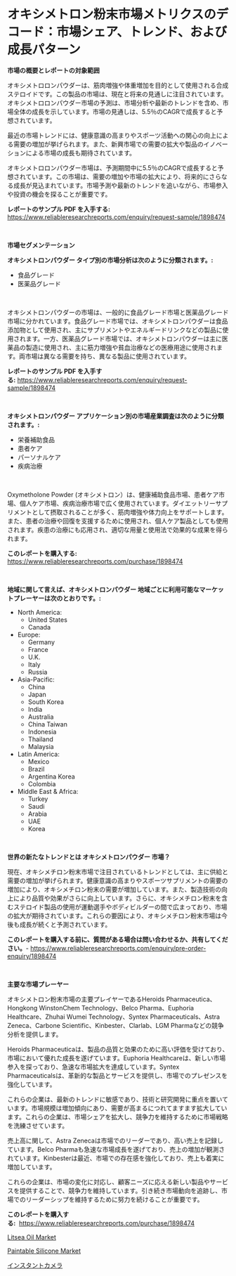 <p><h1>オキシメトロン粉末市場メトリクスのデコード：市場シェア、トレンド、および成長パターン</h1></p><p><strong>市場の概要とレポートの対象範囲</strong></p>
<p><p>オキシメトロロンパウダーは、筋肉増強や体重増加を目的として使用される合成ステロイドです。この製品の市場は、現在と将来の見通しに注目されています。オキシメトロロンパウダー市場の予測は、市場分析や最新のトレンドを含め、市場全体の成長を示しています。市場の見通しは、5.5％のCAGRで成長すると予想されています。</p><p>最近の市場トレンドには、健康意識の高まりやスポーツ活動への関心の向上による需要の増加が挙げられます。また、新興市場での需要の拡大や製品のイノベーションによる市場の成長も期待されています。</p><p>オキシメトロロンパウダー市場は、予測期間中に5.5％のCAGRで成長すると予想されています。この市場は、需要の増加や市場の拡大により、将来的にさらなる成長が見込まれています。市場予測や最新のトレンドを追いながら、市場参入や投資の機会を探ることが重要です。</p></p>
<p><strong>レポートのサンプル PDF を入手する:</strong> <a href="https://www.reliableresearchreports.com/enquiry/request-sample/1898474">https://www.reliableresearchreports.com/enquiry/request-sample/1898474</a></p>
<p>&nbsp;</p>
<p><strong>市場セグメンテーション</strong></p>
<p><strong>オキシメトロンパウダー タイプ別の市場分析は次のように分類されます。:</strong></p>
<p><ul><li>食品グレード</li><li>医薬品グレード</li></ul></p>
<p>&nbsp;</p>
<p><p>オキシメトロンパウダーの市場は、一般的に食品グレード市場と医薬品グレード市場に分かれています。食品グレード市場では、オキシメトロンパウダーは食品添加物として使用され、主にサプリメントやエネルギードリンクなどの製品に使用されます。一方、医薬品グレード市場では、オキシメトロンパウダーは主に医薬品の製造に使用され、主に筋力増強や貧血治療などの医療用途に使用されます。両市場は異なる需要を持ち、異なる製品に使用されています。</p></p>
<p><strong>レポートのサンプル PDF を入手する:</strong>&nbsp;<a href="https://www.reliableresearchreports.com/enquiry/request-sample/1898474">https://www.reliableresearchreports.com/enquiry/request-sample/1898474</a></p>
<p>&nbsp;</p>
<p><strong> オキシメトロンパウダー アプリケーション別の市場産業調査は次のように分類されます。:</strong></p>
<p><ul><li>栄養補助食品</li><li>患者ケア</li><li>パーソナルケア</li><li>疾病治療</li></ul></p>
<p>&nbsp;</p>
<p><p>Oxymetholone Powder (オキシメトロン）は、健康補助食品市場、患者ケア市場、個人ケア市場、疾病治療市場で広く使用されています。ダイエットリーサプリメントとして摂取されることが多く、筋肉増強や体力向上をサポートします。また、患者の治療や回復を支援するために使用され、個人ケア製品としても使用されます。疾患の治療にも応用され、適切な用量と使用法で効果的な成果を得られます。</p></p>
<p><strong>このレポートを購入する:</strong>&nbsp; <a href="https://www.reliableresearchreports.com/purchase/1898474">https://www.reliableresearchreports.com/purchase/1898474</a></p>
<p>&nbsp;</p>
<p><strong>地域に関して言えば、オキシメトロンパウダー 地域ごとに利用可能なマーケットプレーヤーは次のとおりです。:</strong></p>
<p><ul>
    <li>
        North America:
        <ul>
            <li>United States</li>
            <li>Canada</li>
        </ul>
    </li>
    <li>
        Europe:
        <ul>
            <li>Germany</li>
            <li>France</li>
            <li>U.K.</li>
            <li>Italy</li>
            <li>Russia</li>
        </ul>
    </li>
    <li>
        Asia-Pacific:
        <ul>
            <li>China</li>
            <li>Japan</li>
            <li>South Korea</li>
            <li>India</li>
            <li>Australia</li>
            <li>China Taiwan</li>
            <li>Indonesia</li>
            <li>Thailand</li>
            <li>Malaysia</li>
        </ul>
    </li>
    <li>
        Latin America:
        <ul>
            <li>Mexico</li>
            <li>Brazil</li>
            <li>Argentina Korea</li>
            <li>Colombia</li>
        </ul>
    </li>
    <li>
        Middle East & Africa:
        <ul>
            <li>Turkey</li>
            <li>Saudi</li>
            <li>Arabia</li>
            <li>UAE</li>
            <li>Korea</li>
        </ul>
    </li>
    </ul></p>
<p>&nbsp;</p>
<p><strong>世界の新たなトレンドとは オキシメトロンパウダー 市場？</strong></p>
<p><p>現在、オキシメチロン粉末市場で注目されているトレンドとしては、主に供給と需要の増加が挙げられます。健康意識の高まりやスポーツサプリメントの需要の増加により、オキシメチロン粉末の需要が増加しています。また、製造技術の向上により品質や効果がさらに向上しています。さらに、オキシメチロン粉末を含むステロイド製品の使用が運動選手やボディビルダーの間で広まっており、市場の拡大が期待されています。これらの要因により、オキシメチロン粉末市場は今後も成長が続くと予測されています。</p></p>
<p><strong>このレポートを購入する前に、質問がある場合は問い合わせるか、共有してください。</strong>- <a href="https://www.reliableresearchreports.com/enquiry/pre-order-enquiry/1898474">https://www.reliableresearchreports.com/enquiry/pre-order-enquiry/1898474</a></p>
<p>&nbsp;</p>
<p><strong>主要な市場プレーヤー</strong></p>
<p><p>オキシメトロン粉末市場の主要プレイヤーであるHeroids Pharmaceutica、Hongkong WinstonChem Technology、Belco Pharma、Euphoria Healthcare、Zhuhai Wumei Technology、Syntex Pharmaceuticals、Astra Zeneca、Carbone Scientific、Kinbester、Clarlab、LGM Pharmaなどの競争分析を提供します。 </p><p>Heroids Pharmaceuticaは、製品の品質と効果のために高い評価を受けており、市場において優れた成長を遂げています。Euphoria Healthcareは、新しい市場参入を探っており、急速な市場拡大を達成しています。Syntex Pharmaceuticalsは、革新的な製品とサービスを提供し、市場でのプレゼンスを強化しています。</p><p>これらの企業は、最新のトレンドに敏感であり、技術と研究開発に重点を置いています。市場規模は増加傾向にあり、需要が高まるにつれてますます拡大しています。これらの企業は、市場シェアを拡大し、競争力を維持するために市場戦略を洗練させています。</p><p>売上高に関して、Astra Zenecaは市場でのリーダーであり、高い売上を記録しています。Belco Pharmaも急速な市場成長を遂げており、売上の増加が観測されています。Kinbesterは最近、市場での存在感を強化しており、売上も着実に増加しています。</p><p>これらの企業は、市場の変化に対応し、顧客ニーズに応える新しい製品やサービスを提供することで、競争力を維持しています。引き続き市場動向を追跡し、市場でのリーダーシップを維持するために努力を続けることが重要です。</p></p>
<p><strong>このレポートを購入する:</strong>&nbsp;&nbsp;<a href="https://www.reliableresearchreports.com/purchase/1898474">https://www.reliableresearchreports.com/purchase/1898474</a></p>
<p><p><a href="https://github.com/pjcfca/Market-Research-Report-List-1/blob/main/litsea-oil-market.md">Litsea Oil Market</a></p><p><a href="https://github.com/wusalecollins540tpqoz/Market-Research-Report-List-1/blob/main/paintable-silicone-market.md">Paintable Silicone Market</a></p><p><a href="https://medium.com/@lillianamurazik2023/%E3%82%A4%E3%83%B3%E3%82%B9%E3%82%BF%E3%83%B3%E3%83%88%E3%82%AB%E3%83%A1%E3%83%A9%E5%B8%82%E5%A0%B4-%E7%AB%B6%E4%BA%89%E5%88%86%E6%9E%90-%E5%B8%82%E5%A0%B4%E5%8B%95%E5%90%91-2031%E5%B9%B4%E3%81%BE%E3%81%A7%E3%81%AE%E4%BA%88%E6%B8%AC-d2aea207ae4d">インスタントカメラ</a></p></p>